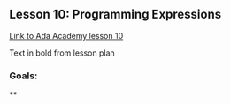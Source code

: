 ## Lesson 10: Programming Expressions

[Link to Ada Academy lesson 10](https://github.com/Ada-Developers-Academy/jump-start/tree/master/learning-to-code/programming-expressions)

Text in bold from lesson plan 

### Goals:
**



